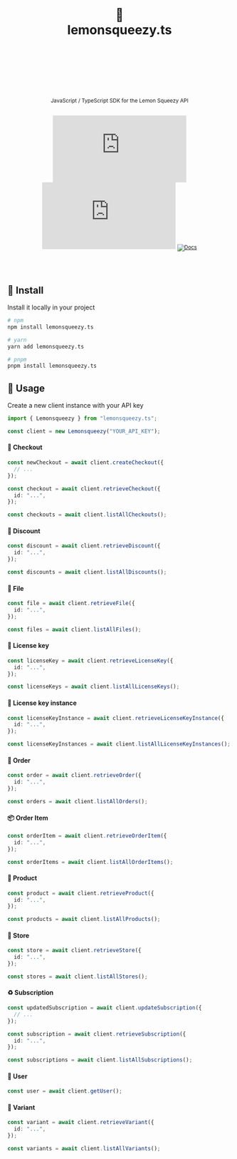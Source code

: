 <div align="center">
  <h1>
    <br/>
    <br/>
    🍋
    <br />
    lemonsqueezy.ts
    <br />
    <br />
    <br />
    <br />
  </h1>
  <sup>
    <br />
    JavaScript / TypeScript SDK for the Lemon Squeezy API</em>
    <br />
    <br />
  
[![Package Version](https://img.shields.io/npm/v/lemonsqueezy.ts?label=%20&style=for-the-badge)](https://www.npmjs.com/package/lemonsqueezy.ts)
[![Package Monthly Downloads](https://img.shields.io/npm/dm/lemonsqueezy.ts?color=blue&label=%20&style=for-the-badge)](https://www.npmjs.com/package/lemonsqueezy.ts)
[![Docs](https://img.shields.io/badge/-Docs-blue.svg?style=for-the-badge)](https://github.com/nurodev/lemonsqueezy.ts)

  </sup>
  <br />
  <br />
</div>

## 🚀 Install

Install it locally in your project

```bash
# npm
npm install lemonsqueezy.ts

# yarn
yarn add lemonsqueezy.ts

# pnpm
pnpm install lemonsqueezy.ts
```

## 🦄 Usage

Create a new client instance with your API key

```typescript
import { Lemonsqueezy } from "lemonsqueezy.ts";

const client = new Lemonsqueezy("YOUR_API_KEY");
```

#### 🛒 Checkout

```typescript
const newCheckout = await client.createCheckout({
  // ...
});

const checkout = await client.retrieveCheckout({
  id: "...",
});

const checkouts = await client.listAllCheckouts();
```

#### 🔖 Discount

```typescript
const discount = await client.retrieveDiscount({
  id: "...",
});

const discounts = await client.listAllDiscounts();
```

#### 📄 File

```typescript
const file = await client.retrieveFile({
  id: "...",
});

const files = await client.listAllFiles();
```

#### 🔑 License key

```typescript
const licenseKey = await client.retrieveLicenseKey({
  id: "...",
});

const licenseKeys = await client.listAllLicenseKeys();
```

#### 🥇 License key instance

```typescript
const licenseKeyInstance = await client.retrieveLicenseKeyInstance({
  id: "...",
});

const licenseKeyInstances = await client.listAllLicenseKeyInstances();
```

#### 🧾 Order

```typescript
const order = await client.retrieveOrder({
  id: "...",
});

const orders = await client.listAllOrders();
```

#### 📦 Order Item

```typescript
const orderItem = await client.retrieveOrderItem({
  id: "...",
});

const orderItems = await client.listAllOrderItems();
```

#### 💎 Product

```typescript
const product = await client.retrieveProduct({
  id: "...",
});

const products = await client.listAllProducts();
```

#### 🏪 Store

```typescript
const store = await client.retrieveStore({
  id: "...",
});

const stores = await client.listAllStores();
```

#### ♻️ Subscription

```typescript
const updatedSubscription = await client.updateSubscription({
  // ...
});

const subscription = await client.retrieveSubscription({
  id: "...",
});

const subscriptions = await client.listAllSubscriptions();
```

#### 🧘 User

```typescript
const user = await client.getUser();
```

#### 🧟 Variant

```typescript
const variant = await client.retrieveVariant({
  id: "...",
});

const variants = await client.listAllVariants();
```

